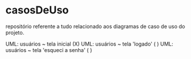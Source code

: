 # casosDeUso

repositório referente a tudo relacionado aos diagramas de caso de uso do projeto.

UML: usuários ~ tela inicial (X)
UML: usuários ~ tela 'logado' ( )
UML: usuários ~ tela 'esqueci a senha' ( )


